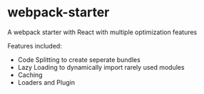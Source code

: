 # webpack-starter
A webpack starter with React with multiple optimization features

Features included:
- Code Splitting to create seperate bundles
- Lazy Loading to dynamically import rarely used modules
- Caching
- Loaders and Plugin


